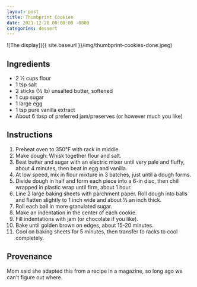 ```yaml
---
layout: post
title: Thumbprint Cookies
date: 2021-12-20 00:00:00 -0800
categories: dessert
---
```

![The display]({{ site.baseurl }}/img/thumbprint-cookies-done.jpeg)

## Ingredients

- 2 ½ cups flour
- 1 tsp salt
- 2 sticks (½ lb) unsalted butter, softened
- 1 cup sugar
- 1 large egg
- 1 tsp pure vanilla extract
- About 6 tbsp of preferred jam/preserves (or however much you like)

## Instructions

1. Preheat oven to 350℉ with rack in middle.
2. Make dough: Whisk together flour and salt.
3. Beat butter and sugar with an electric mixer until very pale and fluffy,
   about 4 minutes, then beat in egg and vanilla.
4. At low speed, mix in flour mixture in 3 batches, just until a dough forms.
5. Divide dough in half and form each piece into a 6-in disc, then chill wrapped
   in plastic wrap until firm, about 1 hour.
6. Line 2 large baking sheets with parchment paper. Roll dough into balls and
   flatten slightly to 1 inch wide and about ½ an inch thick.
7. Roll each ball in more granulated sugar.
8. Make an indentation in the center of each cookie.
9. Fill indentations with jam (or chocolate if you like).
10. Bake until golden brown on edges, about 15-20 minutes.
11. Cool on baking sheets for 5 minutes, then transfer to racks to cool
    completely.

## Provenance

Mom said she adapted this from a recipe in a magazine, so long ago we can't
figure out where.

